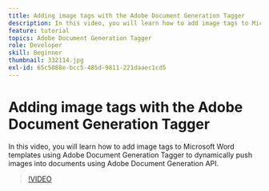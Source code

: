 ```yaml
---
title: Adding image tags with the Adobe Document Generation Tagger
description: In this video, you will learn how to add image tags to Microsoft Word templates using Adobe Document Generation Tagger to dynamically push images into documents using Adobe Document Generation API
feature: tutorial
topics: Adobe Document Generation Tagger
role: Developer
skill: Beginner
thumbnail: 332114.jpg
exl-id: 65c5088e-bcc5-485d-9811-221daaec1cd5
---
```


# Adding image tags with the Adobe Document Generation Tagger

In this video, you will learn how to add image tags to Microsoft Word templates using Adobe Document Generation Tagger to dynamically push images into documents using Adobe Document Generation API.

>[!VIDEO](https://video.tv.adobe.com/v/332114?hidetitle=true)
